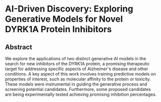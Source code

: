 # AI-Driven Discovery: Exploring Generative Models for Novel DYRK1A Protein Inhibitors

## Abstract

We explore the applications of two distinct generative AI models in the search for new inhibitors of the DYRK1A protein, a promising therapeutic target for addressing specific aspects of Alzheimer's disease and other conditions. A key aspect of this work involves training predictive models on properties of interest, such as molecular affinity to the protein or toxicity. These models were instrumental in guiding the generative process and screening potential candidates. Furthermore, some proposed candidates are being experimentally tested  achieving promising inhibition percentages.
